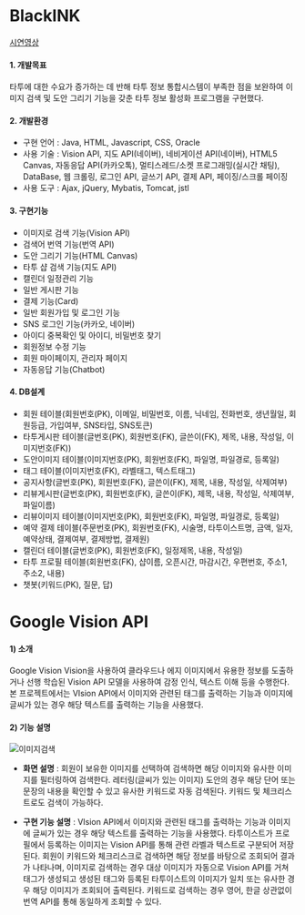 # BlackINK
[시연영상](https://www.youtube.com/watch?v=LRC5mJVfRO4&feature=youtu.be)


#### 1. 개발목표
타투에 대한 수요가 증가하는 데 반해 타투 정보 통합시스템이 부족한 점을 보완하여 이미지 검색 및 도안 그리기 기능을 갖춘 
타투 정보 활성화 프로그램을 구현했다.


#### 2. 개발환경 
- 구현 언어 : Java, HTML, Javascript, CSS, Oracle
- 사용 기술 : Vision API, 지도 API(네이버), 네비게이션 API(네이버), HTML5 Canvas, 자동응답 API(카카오톡), 
            멀티스레드/소켓 프로그래밍(실시간 채팅), DataBase, 웹 크롤링, 로그인 API, 글쓰기 API, 결제 API, 페이징/스크롤 페이징
- 사용 도구 : Ajax, jQuery, Mybatis, Tomcat, jstl

#### 3. 구현기능
- 이미지로 검색 기능(Vision API)
- 검색어 번역 기능(번역 API)
- 도안 그리기 기능(HTML Canvas)
- 타투 샵 검색 기능(지도 API)
- 캘린더 일정관리 기능
- 일반 게시판 기능
- 결제 기능(Card)
- 일반 회원가입 및 로그인 기능
- SNS 로그인 기능(카카오, 네이버)
- 아이디 중복확인 및 아이디, 비밀번호 찾기
- 회원정보 수정 기능
- 회원 마이페이지, 관리자 페이지
- 자동응답 기능(Chatbot)

#### 4. DB설계
- 회원 테이블(회원번호(PK), 이메일, 비밀번호, 이름, 닉네임, 전화번호, 생년월일, 회원등급, 가입여부, SNS타입, SNS토큰)
- 타투게시판 테이블(글번호(PK), 회원번호(FK), 글쓴이(FK), 제목, 내용, 작성일, 이미지번호(FK))
- 도안이미지 테이블(이미지번호(PK), 회원번호(FK), 파일명, 파일경로, 등록일)
- 태그 테이블(이미지번호(FK), 라벨태그, 텍스트태그)
- 공지사항(글번호(PK), 회원번호(FK), 글쓴이(FK), 제목, 내용, 작성일, 삭제여부)
- 리뷰게시판(글번호(PK), 회원번호(FK), 글쓴이(FK), 제목, 내용, 작성일, 삭제여부, 파일이름)
- 리뷰이미지 테이블(이미지번호(PK), 회원번호(FK), 파일명, 파일경로, 등록일)
- 예약 결제 테이블(주문번호(PK), 회원번호(FK), 시술명, 타투이스트명, 금액, 일자, 예약상태, 결제여부, 결제방법, 결제원)
- 캘린더 테이블(글번호(PK), 회원번호(FK), 일정제목, 내용, 작성일)
- 타투 프로필 테이블(회원번호(FK), 샵이름, 오픈시간, 마감시간, 우편번호, 주소1, 주소2, 내용)
- 챗봇(키워드(PK), 질문, 답)

##






# Google Vision API

#### 1) 소개
Google Vision Vision을 사용하여 클라우드나 에지 이미지에서 유용한 정보를 도출하거나 선행 학습된 Vision API 모델을 사용하여 감정 인식, 텍스트 이해 등을 수행한다.
본 프로젝트에서는 VIsion API에서 이미지와 관련된 태그를 출력하는 기능과 이미지에 글씨가 있는 경우 해당 텍스트를 출력하는 기능을 사용했다. 

#### 2) 기능 설명
![이미지검색](https://user-images.githubusercontent.com/67686761/103098031-b13dac80-464c-11eb-9c41-3cc09ff3303f.png)

- **화면 설명** : 회원이 보유한 이미지를 선택하여 검색하면 해당 이미지와 유사한 이미지를 필터링하여 검색한다. 레터링(글씨가 있는 이미지) 도안의 경우 해당 단어 또는 문장의 내용을 확인할 수 있고 유사한 키워드로 자동 검색된다. 키워드 및 체크리스트로도 검색이 가능하다.

- **구현 기능 설명** : VIsion API에서 이미지와 관련된 태그를 출력하는 기능과 이미지에 글씨가 있는 경우 해당 텍스트를 출력하는 기능을 사용했다. 
타투이스트가 프로필에서 등록하는 이미지는 Vision API를 통해 관련 라벨과 텍스트로 구분되어 저장된다. 회원이 키워드와 체크리스크로 검색하면 해당 정보를 바탕으로 조회되어 결과가 나타나며, 이미지로 검색하는 경우 대상 이미지가 자동으로 Vision API를 거쳐 태그가 생성되고 생성된 태그와 등록된 타투이스트의 이미지가 일치 또는 유사한 경우 해당 이미지가 조회되어 출력된다. 
키워드로 검색하는 경우 영어, 한글 상관없이 번역 API를 통해 동일하게 조회할 수 있다.

